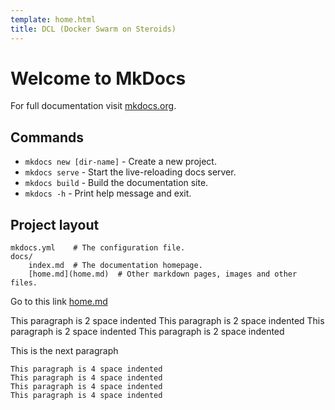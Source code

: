 ```yaml
---
template: home.html
title: DCL (Docker Swarm on Steroids)
---
```


# Welcome to MkDocs

For full documentation visit [mkdocs.org](https://www.mkdocs.org).

## Commands

* `mkdocs new [dir-name]` - Create a new project.
* `mkdocs serve` - Start the live-reloading docs server.
* `mkdocs build` - Build the documentation site.
* `mkdocs -h` - Print help message and exit.

## Project layout

    mkdocs.yml    # The configuration file.
    docs/
        index.md  # The documentation homepage.
        [home.md](home.md)  # Other markdown pages, images and other files.

Go to this link [home.md](home.md)

  This paragraph is 2 space indented
  This paragraph is 2 space indented
  This paragraph is 2 space indented
  This paragraph is 2 space indented

This is the next paragraph

    This paragraph is 4 space indented
    This paragraph is 4 space indented
    This paragraph is 4 space indented
    This paragraph is 4 space indented


